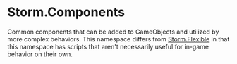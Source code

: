 # Storm.Components
Common components that can be added to GameObjects and utilized by more complex behaviors. This namespace differs from [Storm.Flexible](https://github.com/hiltonjp/journey/tree/master/Assets/Production/0_Code/Storm/Flexible) in that this namespace has scripts that aren't necessarily useful for in-game behavior on their own.
